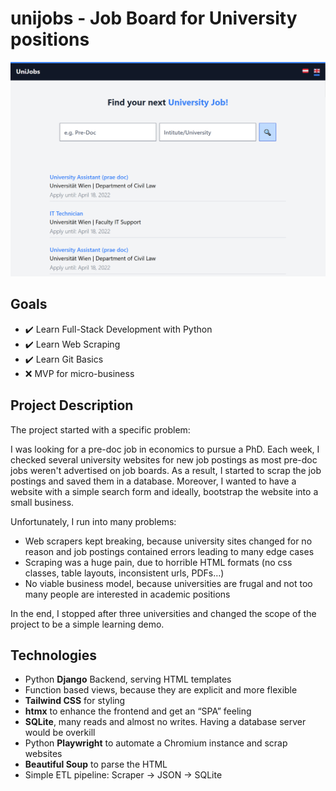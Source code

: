 # unijobs - Job Board for University positions

![Website-Screenshot](Screen.png)

## Goals
- ✔️ Learn Full-Stack Development with Python
- ✔️ Learn Web Scraping
- ✔️ Learn Git Basics
- ❌ MVP for micro-business 

## Project Description

The project started with a specific problem: 

I was looking for a pre-doc job in economics to pursue a PhD. Each week, I checked several university websites for new job postings as most pre-doc jobs weren't advertised on job boards. As a result, I started to scrap the job postings and saved them in a database. Moreover, I wanted to have a website with a simple search form and ideally, bootstrap the website into a small business. 

Unfortunately, I run into many problems: 
-	Web scrapers kept breaking, because university sites changed for no reason and job postings contained errors leading to many edge cases
-	Scraping was a huge pain, due to horrible HTML formats (no css classes, table layouts, inconsistent urls, PDFs…)
-	No viable business model, because universities are frugal and not too many people are interested in academic positions

In the end, I stopped after three universities and changed the scope of the project to be a simple learning demo. 

## Technologies

-	Python **Django** Backend, serving HTML templates
-	Function based views, because they are explicit and more flexible
-	**Tailwind CSS** for styling
-	**htmx** to enhance the frontend and get an “SPA” feeling
-	**SQLite**, many reads and almost no writes. Having a database server would be overkill
-	Python **Playwright** to automate a Chromium instance and scrap websites
-	**Beautiful Soup** to parse the HTML
-	Simple ETL pipeline: Scraper -> JSON -> SQLite


